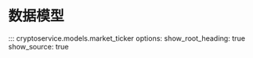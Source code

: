 # 数据模型

::: cryptoservice.models.market_ticker
    options:
      show_root_heading: true
      show_source: true
